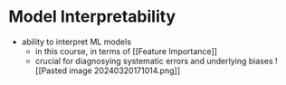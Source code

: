 # Model Interpretability
-  ability to interpret ML models
	- in this course, in terms of [[Feature Importance]]
	- crucial for diagnosying systematic errors and underlying biases
![[Pasted image 20240320171014.png]]

